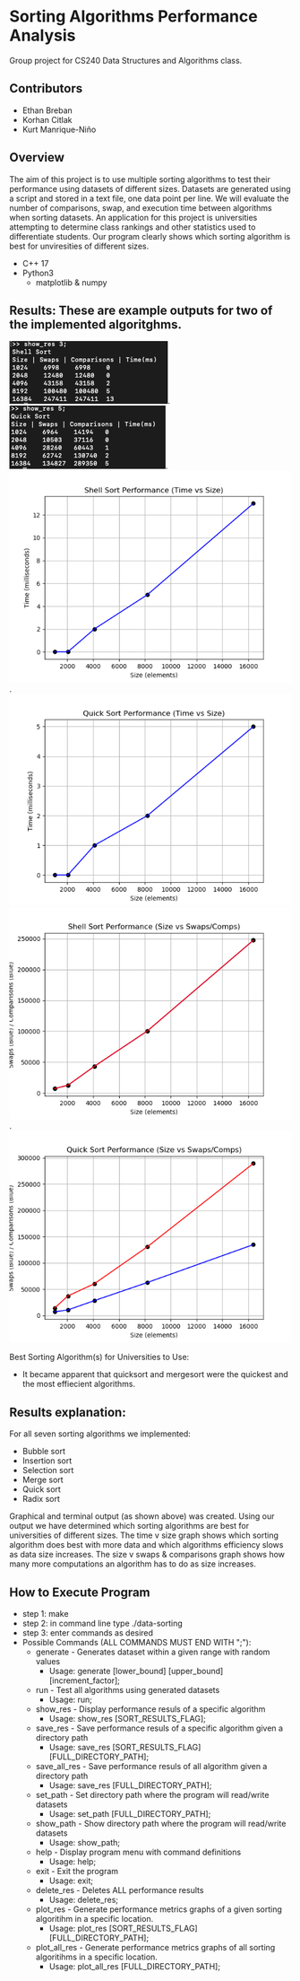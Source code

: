 # Sorting Algorithms Performance Analysis

Group project for CS240 Data Structures and Algorithms class.

## Contributors
- Ethan Breban 
- Korhan Citlak 
- Kurt Manrique-Niño

## Overview
The aim of this project is to use multiple sorting algorithms to test their performance using datasets of different sizes. Datasets are generated using a script and stored in a text file, one data point per line. We will evaluate the number of comparisons, swap, and execution time between algorithms when sorting datasets. An application for this project is universities attempting to determine class rankings and other statistics used to differentiate students. Our program clearly shows which sorting algorithm is best for unviresities of different sizes.
- C++ 17
- Python3
  - matplotlib & numpy

## Results: These are example outputs for two of the implemented algoritghms.
 ![](/docs/Shell_sort_terminal.png).         ![](/docs/Quick_sort_terminal.png).
 ![](/docs/shell_sort_time_plot.png).        ![](/docs/quick_sort_time_plot.png)
 ![](/docs/shell_sort_swaps_comps_plot.png). ![](/docs/quick_sort_swaps_comps_plot.png)

Best Sorting Algorithm(s) for Universities to Use:
- It became apparent that quicksort and mergesort were the quickest and the most effiecient algorithms.

## Results explanation:
  For all seven sorting algorithms we implemented:
  - Bubble sort
  - Insertion sort
  - Selection sort
  - Merge sort
  - Quick sort
  - Radix sort 
<a/>
Graphical and terminal output (as shown above) was created. Using our output we have determined which sorting algorithms are best for universities of different sizes. The time v size graph shows which sorting algorithm does best with more data and which algorithms efficiency slows as data size increases. The size v swaps & comparisons graph shows how many more computations an algorithm has to do as size increases.

## How to Execute Program
- step 1: make
- step 2: in command line type ./data-sorting
- step 3: enter commands as desired
- Possible Commands (ALL COMMANDS MUST END WITH ";"):
  - generate - Generates dataset within a given range with random values
    - Usage: generate [lower_bound] [upper_bound] [increment_factor];
  - run - Test all algorithms using generated datasets
    - Usage: run;
  - show_res - Display performance resuls of a specific algorithm
    - Usage: show_res [SORT_RESULTS_FLAG];
  - save_res - Save performance resuls of a specific algorithm given a directory path
    - Usage: save_res [SORT_RESULTS_FLAG] [FULL_DIRECTORY_PATH];
  - save_all_res - Save performance resuls of all algorithm given a directory path
    - Usage: save_res [FULL_DIRECTORY_PATH];
  - set_path - Set directory path where the program will read/write datasets
    - Usage: set_path [FULL_DIRECTORY_PATH];
  - show_path - Show directory path where the program will read/write datasets
    - Usage: show_path;
  - help - Display program menu with command definitions
    - Usage: help;
  - exit - Exit the program
    - Usage: exit;
  - delete_res - Deletes ALL performance results
    - Usage: delete_res;
  - plot_res - Generate performance metrics graphs of a given sorting algoritihm in a specific location.
    - Usage: plot_res [SORT_RESULTS_FLAG] [FULL_DIRECTORY_PATH];
  - plot_all_res - 	Generate performance metrics graphs of all sorting algoritihms in a specific location.
    - Usage: plot_all_res [FULL_DIRECTORY_PATH];
